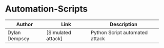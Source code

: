 # Automation-Scripts

| Author        |Link           |Description  |
| ------------- |-------------| -----|
| Dylan Dempsey | [Simulated attack] |Python Script automated attack  |
